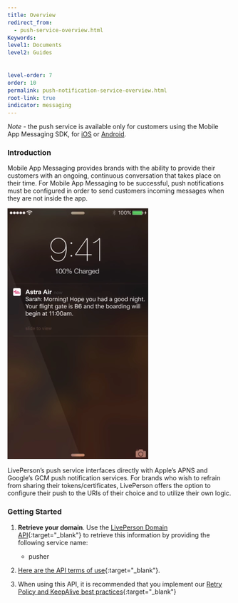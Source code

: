 ```yaml
---
title: Overview
redirect_from:
  - push-service-overview.html
Keywords:
level1: Documents
level2: Guides


level-order: 7
order: 10
permalink: push-notification-service-overview.html
root-link: true
indicator: messaging
---
```


*Note* - the push service is available only for customers using the Mobile App Messaging SDK, for [iOS](https://developers.liveperson.com/consumer-experience-ios-sdk-overview.html) or [Android](https://developers.liveperson.com/android-overview.html).

### Introduction

Mobile App Messaging provides brands with the ability to provide their customers with an ongoing, continuous conversation that takes place on their time.  For Mobile App Messaging to be successful, push notifications must be configured in order to send customers incoming messages when they are not inside the app.

![PushServices](img/pushservices.png)

LivePerson’s push service interfaces directly with Apple’s APNS and Google’s GCM push notification services. For brands who wish to refrain from sharing their tokens/certificates, LivePerson offers the option to configure their push to the URIs of their choice and to utilize their own logic.

### Getting Started

1. **Retrieve your domain**. Use the [LivePerson Domain API](agent-domain-domain-api.html){:target="_blank"} to retrieve this information by providing the following service name:

	* pusher

3. [Here are the API terms of use](https://www.liveperson.com/policies/apitou){:target="_blank"}.

4. When using this API, it is recommended that you implement our [Retry Policy and KeepAlive best practices](guides-retry-policy.html){:target="_blank"}
